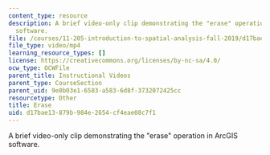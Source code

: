 ```yaml
---
content_type: resource
description: A brief video-only clip demonstrating the "erase" operation in ArcGIS
  software.
file: /courses/11-205-introduction-to-spatial-analysis-fall-2019/d17bae13879b984e2654cf4eae08c7f1_MIT11_205F19_erase.mp4
file_type: video/mp4
learning_resource_types: []
license: https://creativecommons.org/licenses/by-nc-sa/4.0/
ocw_type: OCWFile
parent_title: Instructional Videos
parent_type: CourseSection
parent_uid: 9e0b03e1-6583-a583-6d8f-3732072425cc
resourcetype: Other
title: Erase
uid: d17bae13-879b-984e-2654-cf4eae08c7f1
---
```

A brief video-only clip demonstrating the "erase" operation in ArcGIS software.